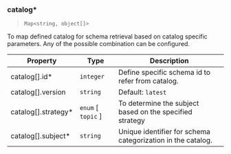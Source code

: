### catalog\*

> `Map<string, object[]>`

To map defined catalog for schema retrieval based on catalog specific parameters. Any of the possible combination can be configured.

| Property | Type | Description |
| -- | -- | -- |
| catalog[].id\* |  `integer` |  Define specific schema id to refer from catalog. | 
| catalog[].version |  `string` | Default: `latest` |  Specific iteration or version of a registered schema in the defined catalog. | 
| catalog[].strategy\* |  `enum` [ `topic` ] |  To determine the subject based on the specified strategy | 
| catalog[].subject\* |  `string` |  Unique identifier for schema categorization in the catalog. | 
